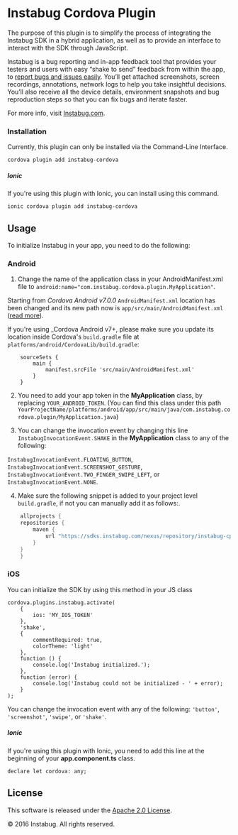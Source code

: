 # Instabug Cordova Plugin

The purpose of this plugin is to simplify the process of integrating the Instabug SDK in a hybrid application, as well as to provide an interface to interact with the SDK through JavaScript.

Instabug is a bug reporting and in-app feedback tool that provides your testers and users with easy “shake to send” feedback from within the app, to [report bugs and issues easily](https://instabug.com/bug-reporting). You’ll get attached screenshots, screen recordings, annotations, network logs to help you take insightful decisions. You’ll also receive all the device details, environment snapshots and bug reproduction steps so that you can fix bugs and iterate faster.

For more info, visit [Instabug.com](https://instabug.com).

### Installation

Currently, this plugin can only be installed via the Command-Line Interface.

```
cordova plugin add instabug-cordova
```

##### Ionic

If you're using this plugin with Ionic, you can install using this command.

```
ionic cordova plugin add instabug-cordova
```

## Usage

To initialize Instabug in your app, you need to do the following:

### Android

1. Change the name of the application class in your AndroidManifest.xml file to `android:name="com.instabug.cordova.plugin.MyApplication"`.

Starting from _Cordova Android v7.0.0_ `AndroidManifest.xml` location has been changed and its new path now is `app/src/main/AndroidManifest.xml` ([read more](http://cordova.apache.org/announcements/2017/12/04/cordova-android-7.0.0.html)).

If you're using _Cordova Android v7+, please make sure you update its location inside Cordova's `build.gradle` file at `platforms/android/CordovaLib/build.gradle`:

```
    sourceSets {
        main {
            manifest.srcFile 'src/main/AndroidManifest.xml'
        }
    }
```

2. You need to add your app token in the **MyApplication** class, by replacing `YOUR_ANDROID_TOKEN`. (You can find this class under this path `YourProjectName/platforms/android/app/src/main/java/com.instabug.cordova.plugin/MyApplication.java`)

3. You can change the invocation event by changing this line `InstabugInvocationEvent.SHAKE` in the **MyApplication** class to any of the following:

`InstabugInvocationEvent.FLOATING_BUTTON`, `InstabugInvocationEvent.SCREENSHOT_GESTURE`, `InstabugInvocationEvent.TWO_FINGER_SWIPE_LEFT`, or `InstabugInvocationEvent.NONE`.

4.  Make sure the following snippet is added to your project level `build.gradle`, if not you can manually add it as follows:.

```dart
    allprojects {
	repositories {
	    maven {
	        url "https://sdks.instabug.com/nexus/repository/instabug-cp"
	    }
	}
    }
```

### iOS

You can initialize the SDK by using this method in your JS class

```
cordova.plugins.instabug.activate(
    {
        ios: 'MY_IOS_TOKEN'
    },
    'shake',
    {
    	commentRequired: true,
    	colorTheme: 'light'
    },
    function () {
        console.log('Instabug initialized.');
    },
    function (error) {
        console.log('Instabug could not be initialized - ' + error);
    }
);
```

You can change the invocation event with any of the following: `'button'`, `'screenshot'`, `'swipe'`, or `'shake'`.

##### Ionic

If you're using this plugin with Ionic, you need to add this line at the beginning of your **app.component.ts** class.

```
declare let cordova: any;
```

## License

This software is released under the <a href="http://opensource.org/licenses/Apache-2.0">Apache 2.0 License</a>.

© 2016 Instabug. All rights reserved.
